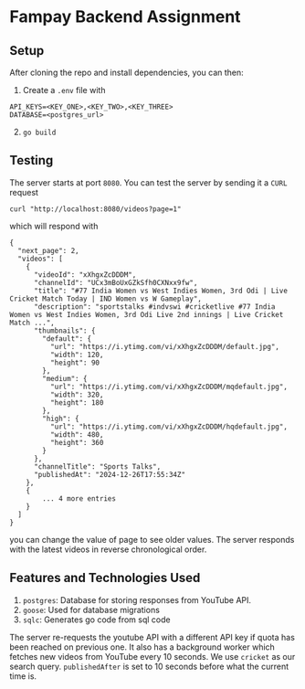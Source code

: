 # Fampay Backend Assignment
## Setup
After cloning the repo and install dependencies, you can then:
1. Create a `.env` file with
```
API_KEYS=<KEY_ONE>,<KEY_TWO>,<KEY_THREE>
DATABASE=<postgres_url>
```
2. `go build`

## Testing

The server starts at port `8080`.
You can test the server by sending it a `CURL` request
```
curl "http://localhost:8080/videos?page=1"
```
which will respond with
```
{
  "next_page": 2,
  "videos": [
    {
      "videoId": "xXhgxZcDDDM",
      "channelId": "UCx3mBoUxGZkSfh0CXNxx9fw",
      "title": "#77 India Women vs West Indies Women, 3rd Odi | Live Cricket Match Today | IND Women vs W Gameplay",
      "description": "sportstalks #indvswi #cricketlive #77 India Women vs West Indies Women, 3rd Odi Live 2nd innings | Live Cricket Match ...",
      "thumbnails": {
        "default": {
          "url": "https://i.ytimg.com/vi/xXhgxZcDDDM/default.jpg",
          "width": 120,
          "height": 90
        },
        "medium": {
          "url": "https://i.ytimg.com/vi/xXhgxZcDDDM/mqdefault.jpg",
          "width": 320,
          "height": 180
        },
        "high": {
          "url": "https://i.ytimg.com/vi/xXhgxZcDDDM/hqdefault.jpg",
          "width": 480,
          "height": 360
        }
      },
      "channelTitle": "Sports Talks",
      "publishedAt": "2024-12-26T17:55:34Z"
    },
    {
    	... 4 more entries
    }
  ]
}
```
you can change the value of page to see older values.
The server responds with the latest videos in reverse chronological order.

## Features and Technologies Used

1. `postgres`: Database for storing responses from YouTube API.
2. `goose`: Used for database migrations
3. `sqlc`: Generates go code from sql code

The server re-requests the youtube API with a different API key if quota has been reached on previous one.
It also has a background worker which fetches new videos from YouTube every 10 seconds.
We use `cricket` as our search query.
`publishedAfter` is set to 10 seconds before what the current time is.

